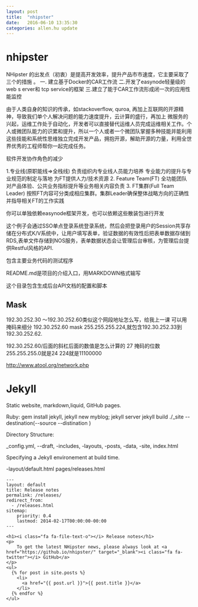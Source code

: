 ```yaml
---
layout: post
title:  "nhipster"
date:   2016-06-10 13:35:30
categories: allen.hu update
---
```


#  nhipster

NHipster 的出发点（初衷）是提高开发效率，提升产品市市速度，它主要采取了三个的措施 。
一. 建立基于Docker的CAR工作流
二.开发了easynode轻量级的web s erver和 tcp service的框架
三.建立了能于CAR工作流形成闭一次的应用性能监控


由于人类自身的知识的传承，如stackoverflow, quroa, 再加上互联网的开源精神，导致我们单个人解决问题的能力速度提升，云计算的盛行，再加上 微服务的兴起，运维工作处于自动化，开发者可以直接替代运维人员完成运维相关工作。个人或微团队能力的识累和提升，所以一个人或者一个微团队掌握多种技能并能利用这些技能和系统性思维独立完成开发产品，拥抱开源，解助开源的力量，利用全世界优秀的工程师帮你一起完成任务。


软件开发协作角色的减少

1.专业线(原职能线=>全栈线)
负责组织内专业线人员能力培养
专业能力的提升与专业规范的制定与落地
为FT提供人力/技术资源
2. Feature Team(FT)
全功能团队
对产品体验、公共业务指标提升等业务相关内容负责
3. FT集群(Full Team Leader)
按照FT内容可分类成相应集群。集群Leader确保整体战略方向的正确性并指导相关FT的工作实践


你可以单独依赖easynode框架开发，也可以依赖这些散装包进行开发

这个例子会通过SSO单点登录系统登录系统，然后会把登录用户的Session共享存储在分布式K/V系统中，让用户填写表单，验证数据的有效性后把表单数据存储到RDS,表单文件存储到NOS服务，表单数据状态会让管理后台审核，为管理后台提供Restful风格的API.

包含主要业务代码的测试程序

README.md是项目的介绍入口，用MARKDOWN格式输写

这个目录包含生成后台API文档的配置和脚本



## Mask

192.30.252.30 ～192.30.252.60类似这个网段地址怎么写，给我上一课
可以用掩码来细分
192.30.252.60 mask  255.255.255.224,就包含192.30.252.33到192.30.252.62.

192.30.252.60/后面的斜杠后面的数值是怎么计算的
27
掩码的位数
255.255.255.0就是24
224就是11100000

http://www.atool.org/network.php



#  Jekyll

Static website, markdown,liquid, GitHub pages.

Ruby: gem install jekyll, jekyll new myblog; jekyll server
jekyll build ./_site --destination(--source <source> --distination <distination>)

Directory Structure:

_config.yml, --draft, -includes, -layouts, -posts, -data, -site, index.html

Specifying a Jekyll environement at build time.

-layout/default.html
pages/releases.html

```
---
layout: default
title: Release notes
permalink: /releases/
redirect_from:
  - /releases.html
sitemap:
    priority: 0.4
    lastmod: 2014-02-17T00:00:00-00:00
---

<h1><i class="fa fa-file-text-o"></i> Release notes</h1>
<p>
	To get the latest NHipster news, please always look at <a href="https://github.io/nhipster/" target="_blank"><i class="fa fa-twitter"></i> GitHub</a>
</p>
<ul>
  {% for post in site.posts %}
    <li>
      <a href="{{ post.url }}">{{ post.title }}</a>
    </li>
  {% endfor %}
</ul>

```







